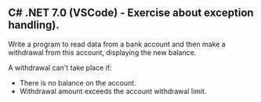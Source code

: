 ## C# .NET 7.0 (VSCode) - Exercise about exception handling).


Write a program to read data from a bank account and then make a withdrawal from this account, displaying the new balance. 


A withdrawal can't take place if:

* There is no balance on the account.
* Withdrawal amount exceeds the account withdrawal limit.
